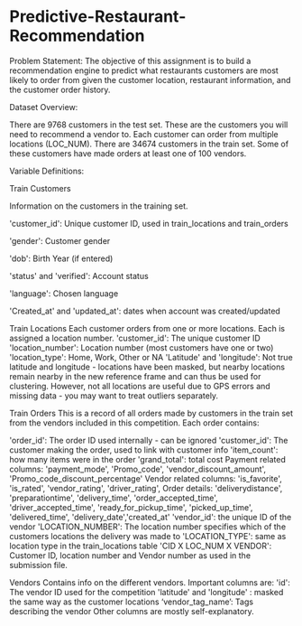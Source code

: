 # Predictive-Restaurant-Recommendation

Problem Statement:
The objective of this assignment is to build a recommendation engine to predict what restaurants
customers are most likely to order from given the customer location, restaurant information, and the
customer order history.

Dataset Overview:

There are 9768 customers in the test set. These are the customers you will need to recommend a
vendor to. Each customer can order from multiple locations (LOC_NUM).
There are 34674 customers in the train set. Some of these customers have made orders at least one of
100 vendors.

Variable Definitions:

Train Customers

Information on the customers in the training set.

'customer_id': Unique customer ID, used in train_locations and train_orders

'gender': Customer gender

'dob': Birth Year (if entered)

'status' and 'verified': Account status

'language': Chosen language

'Created_at' and 'updated_at': dates when account was created/updated

Train Locations
Each customer orders from one or more locations. Each is assigned a location number.
'customer_id': The unique customer ID
'location_number': Location number (most customers have one or two)
'location_type': Home, Work, Other or NA
'Latitude' and 'longitude': Not true latitude and longitude - locations have been masked, but nearby
locations remain nearby in the new reference frame and can thus be used for clustering. However, not
all locations are useful due to GPS errors and missing data - you may want to treat outliers separately.

Train Orders
This is a record of all orders made by customers in the train set from the vendors included in this
competition. Each order contains:

'order_id': The order ID used internally - can be ignored
'customer_id': The customer making the order, used to link with customer info
'item_count': how many items were in the order
'grand_total': total cost
Payment related columns: 'payment_mode', 'Promo_code', 'vendor_discount_amount',
'Promo_code_discount_percentage'
Vendor related columns: 'is_favorite', 'is_rated', 'vendor_rating', 'driver_rating',
Order details: 'deliverydistance', 'preparationtime', 'delivery_time', 'order_accepted_time',
'driver_accepted_time', 'ready_for_pickup_time', 'picked_up_time', 'delivered_time',
'delivery_date','created_at'
'vendor_id': the unique ID of the vendor
'LOCATION_NUMBER': The location number specifies which of the customers locations the delivery was
made to
'LOCATION_TYPE': same as location type in the train_locations table
'CID X LOC_NUM X VENDOR': Customer ID, location number and Vendor number as used in the
submission file.

Vendors
Contains info on the different vendors. Important columns are:
'id': The vendor ID used for the competition
'latitude' and 'longitude' : masked the same way as the customer locations
‘vendor_tag_name’: Tags describing the vendor
Other columns are mostly self-explanatory.
